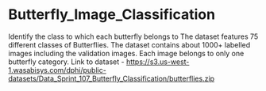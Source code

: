 # Butterfly_Image_Classification
Identify the class to which each butterfly belongs to
The dataset features 75 different classes of Butterflies. The dataset contains about 1000+ labelled images including the validation images. Each image belongs to only one butterfly category.
 Link to dataset - https://s3.us-west-1.wasabisys.com/dphi/public-datasets/Data_Sprint_107_Butterfly_Classification/butterflies.zip
